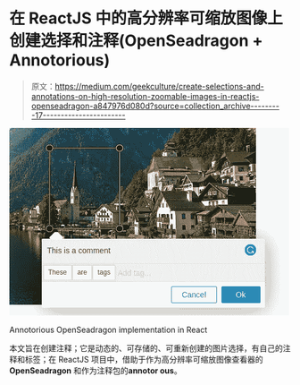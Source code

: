 # 在 ReactJS 中的高分辨率可缩放图像上创建选择和注释(OpenSeadragon + Annotorious)

> 原文：<https://medium.com/geekculture/create-selections-and-annotations-on-high-resolution-zoomable-images-in-reactjs-openseadragon-a847976d080d?source=collection_archive---------17----------------------->

![](img/1734e2ae90a1b1e4c6fa66482e803cef.png)

Annotorious OpenSeadragon implementation in React

本文旨在创建注释；它是动态的、可存储的、可重新创建的图片选择，有自己的注释和标签；在 ReactJS 项目中，借助于作为高分辨率可缩放图像查看器的 **OpenSeadragon** 和作为注释包的**annotor ous**。